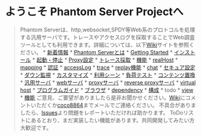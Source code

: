 # ようこそ Phantom Server Projectへ #
> Phantom Serverは、http,websocket,SPDY等Web系のプロトコルを処理する汎用サーバです。トレースやアクセスログを採取することでWeb調査ツールとしても利用できます。詳細については、以下[Wiki](https://code.google.com/p/coco-aweb/wiki/WhatIsPhantomProxy?tm=6)サイトを参照ください。
    * [新着情報](WhatsNew.md)
    * [Phantom Serverとは](WhatIsPhantomProxy.md)
    * [Getting Started](GettingStarted.md)
      * [インストール](HowToInstall.md)
      * [起動・停止](HowToStart.md)
      * [Proxy設定](ProxySetting.md)
      * [トレース採取](SampleTrace.md)
    * [機能](Function.md)
      * [realHost](RealHost.md)
      * [mapping](Mapping.md)
      * [認証](Authentication.md)
      * [accessLog](AccessLog.md)
      * [trace](Trace.md)
      * [replay機能](Replay.md)
      * [chat](Chat.md)
      * [セキュア設定](SecureSetting.md)
      * [ダウン監視](DownWatch.md)
    * [カスタマイズ](Customize.md)
    * [利用シーン](UerCase.md)
      * [負荷テスト](Stress.md)
      * [コンテンツ置換](ContentsReplace.md)
      * [汎用サーバ](Servers.md)
        * [webサーバ](Servers#webServer.md)
        * [proxyサーバ](Servers#proxyServer.md)
        * [reverse proxyサーバ](Servers#reverseProxyServer.md)
        * [virtual host](Servers#virtualHost.md)
    * [プログラムガイド](ProgrammingGuide.md)
    * [ブラウザ](SupportBrawser.md)
    * [dependency](Dependency.md)
    * [構成](Structure.md)
    * todo
      * [view](ToDoView.md)
      * [機能](ToDoFunction.md)
> ご意見、ご要望がありましたら是非お聞かせください。[Wiki](https://code.google.com/p/coco-aweb/wiki/WhatIsPhantomProxy?tm=6)にコメントいただくか[coco8864](https://code.google.com/u/@UBBeQl1RBBBGXQN8EQ%3D%3D/)までメールでご連絡ください。
> 不具合がありましたら、[Issues](https://code.google.com/p/coco-aweb/issues/list)より問題をレポートいただければ助かります。
> ToDoリストにあるとおり、まだ実装したい機能があります。共同開発してみたい方大歓迎です。